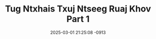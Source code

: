 ---
layout: movie-video-data
date: 2025-03-01 21:25:08 -0913
categories: movie

# Site Attributes
title: "Tug Ntxhais Txuj Ntseeg Ruaj Khov Part 1"
permalink: "/movie/Tug_Ntxhais_Txuj_Ntseeg_Ruaj_Khov_Part_1"

# Movie Attributes
synopsis: ""
producer: "VaajKabToom Video Production "
director: ""
writer: ""
video_link: "https://youtu.be/BGAbukyK4dk?si=S3Y0MioSv2eGOdTS"
genre: "Drama"
year: "2006"
release_type: "VHS"
storage: "Center for Hmong Studies"
thumbnail: "/assets/images/movie_thumbnails/Tug Ntxhais Txuj Ntseeg Ruaj Khov Part 1.jpeg"
publishing_company: "VaajKabToom Video Production "

# Sequels + Parts
base_movie: ""
total_parts: 
sequel: ""

# Movie Cast
cast:
#VALUE!
---